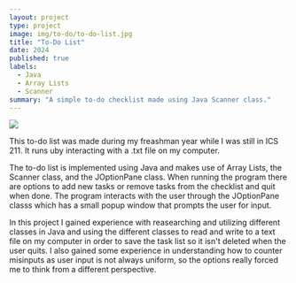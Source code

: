 ```yaml
---
layout: project
type: project
image: img/to-do/to-do-list.jpg
title: "To-Do List"
date: 2024
published: true
labels:
  - Java
  - Array Lists
  - Scanner
summary: "A simple to-do checklist made using Java Scanner class."
---
```

<img class="img-fluid" src="..img/to-do/Screenshot 2025-01-22 201621.png">

This to-do list was made during my freashman year while I was still in ICS 211. It runs uby interacting with a .txt file on my computer.

The to-do list is implemented using Java and makes use of Array Lists, the Scanner class, and the JOptionPane class. When running the program there are options to add new tasks or remove tasks from the checklist and quit when done. The program interacts with the user through the JOptionPane classs which has a small popup window that prompts the user for input.

In this project I gained experience with reasearching and utilizing different classes in Java and using the different classes to read and write to a text file on my computer in order to save the task list so it isn't deleted when the user quits. I also gained some experience in understanding how to counter misinputs as user input is not always uniform, so the options really forced me to think from a different perspective.

